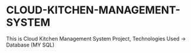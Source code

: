 # CLOUD-KITCHEN-MANAGEMENT-SYSTEM
This is Cloud Kitchen Management System Project, Technologies Used -> Database (MY SQL)
